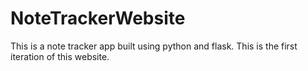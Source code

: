# NoteTrackerWebsite
This is a note tracker app built using python and flask. This is the first iteration of this website.
